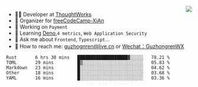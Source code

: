 <img align="right" src="https://github-readme-stats.vercel.app/api?username=guzhongren&show_icons=true&icon_color=805AD5&text_color=000&bg_color=ffffff&hide_title=true" />

- 👨‍💻  Developer at [ThoughtWorks](https://thoughtworks.com)
- 🏢 Organizer for [freeCodeCamp-XiAn](https://github.com/orgs/freeCodeCamp-XiAn)
- 🔭 Working on `Payment`
- 🌱 Learning [Deno](https://deno.land/),`4 metrics`,  `Web Application Security`
- 💬 Ask me about `Frontend`, `Typescript`...
- 🔎 How to reach me: [guzhognren@live.cn](guzhognren@live.cn) or [Wechat：GuzhongrenWX]()

<!--START_SECTION:waka-->
```text
Rust       6 hrs 30 mins   ███████████████████▓░░░░░   78.21 % 
TOML       29 mins         █▒░░░░░░░░░░░░░░░░░░░░░░░   05.83 % 
Markdown   23 mins         █░░░░░░░░░░░░░░░░░░░░░░░░   04.62 % 
Other      18 mins         █░░░░░░░░░░░░░░░░░░░░░░░░   03.68 % 
YAML       16 mins         █░░░░░░░░░░░░░░░░░░░░░░░░   03.36 % 
```
<!--END_SECTION:waka-->

